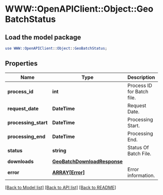 # WWW::OpenAPIClient::Object::GeoBatchStatus

## Load the model package
```perl
use WWW::OpenAPIClient::Object::GeoBatchStatus;
```

## Properties
Name | Type | Description | Notes
------------ | ------------- | ------------- | -------------
**process_id** | **int** | Process ID for Batch file. | [optional] 
**request_date** | **DateTime** | Request Date. | [optional] 
**processing_start** | **DateTime** | Processing Start. | [optional] 
**processing_end** | **DateTime** | Processing End. | [optional] 
**status** | **string** | Status Of Batch File. | [optional] 
**downloads** | [**GeoBatchDownloadResponse**](GeoBatchDownloadResponse.md) |  | [optional] 
**error** | [**ARRAY[Error]**](Error.md) | Error information. | [optional] 

[[Back to Model list]](../README.md#documentation-for-models) [[Back to API list]](../README.md#documentation-for-api-endpoints) [[Back to README]](../README.md)


